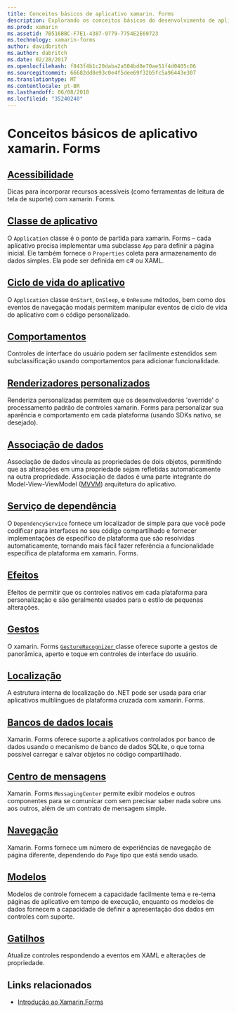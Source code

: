 ```yaml
---
title: Conceitos básicos de aplicativo xamarin. Forms
description: Explorando os conceitos básicos do desenvolvimento de aplicativo xamarin. Forms, incluindo todos os os conceitos principais necessárias, por meio de para toques como acessibilidade e localização.
ms.prod: xamarin
ms.assetid: 7B516BBC-F7E1-4387-9779-7754E2E69723
ms.technology: xamarin-forms
author: davidbritch
ms.author: dabritch
ms.date: 02/28/2017
ms.openlocfilehash: f843f4b1c20daba2a504bd0e70ae51f4d0405c06
ms.sourcegitcommit: 66682dd8e93c0e4f5dee69f32b5fc5a96443e307
ms.translationtype: MT
ms.contentlocale: pt-BR
ms.lasthandoff: 06/08/2018
ms.locfileid: "35240240"
---
```

# <a name="xamarinforms-application-fundamentals"></a>Conceitos básicos de aplicativo xamarin. Forms

## <a name="accessibilityaccessibilityindexmd"></a>[Acessibilidade](accessibility/index.md)

Dicas para incorporar recursos acessíveis (como ferramentas de leitura de tela de suporte) com xamarin. Forms.

## <a name="app-classapplication-classmd"></a>[Classe de aplicativo](application-class.md)

O `Application` classe é o ponto de partida para xamarin. Forms – cada aplicativo precisa implementar uma subclasse `App` para definir a página inicial. Ele também fornece o `Properties` coleta para armazenamento de dados simples. Ela pode ser definida em c# ou XAML.

## <a name="app-lifecycleapp-lifecyclemd"></a>[Ciclo de vida do aplicativo](app-lifecycle.md)

O `Application` classe `OnStart`, `OnSleep`, e `OnResume` métodos, bem como dos eventos de navegação modais permitem manipular eventos de ciclo de vida do aplicativo com o código personalizado.

## <a name="behaviorsbehaviorsindexmd"></a>[Comportamentos](behaviors/index.md)

Controles de interface do usuário podem ser facilmente estendidos sem subclassificação usando comportamentos para adicionar funcionalidade.

## <a name="custom-rendererscustom-rendererindexmd"></a>[Renderizadores personalizados](custom-renderer/index.md)

Renderiza personalizadas permitem que os desenvolvedores 'override' o processamento padrão de controles xamarin. Forms para personalizar sua aparência e comportamento em cada plataforma (usando SDKs nativo, se desejado).

## <a name="data-bindingdata-bindingindexmd"></a>[Associação de dados](data-binding/index.md)

Associação de dados vincula as propriedades de dois objetos, permitindo que as alterações em uma propriedade sejam refletidas automaticamente na outra propriedade. Associação de dados é uma parte integrante do Model-View-ViewModel ([MVVM](~/xamarin-forms/enterprise-application-patterns/mvvm.md)) arquitetura do aplicativo.

## <a name="dependency-servicedependency-serviceindexmd"></a>[Serviço de dependência](dependency-service/index.md)

O `DependencyService` fornece um localizador de simple para que você pode codificar para interfaces no seu código compartilhado e fornecer implementações de específico de plataforma que são resolvidas automaticamente, tornando mais fácil fazer referência a funcionalidade específica de plataforma em xamarin. Forms.

## <a name="effectseffectsindexmd"></a>[Efeitos](effects/index.md)

Efeitos de permitir que os controles nativos em cada plataforma para personalização e são geralmente usados para o estilo de pequenas alterações.

## <a name="gesturesgesturesindexmd"></a>[Gestos](gestures/index.md)

O xamarin. Forms [ `GestureRecognizer` ](https://developer.xamarin.com/api/type/Xamarin.Forms.GestureRecognizer/) classe oferece suporte a gestos de panorâmica, aperto e toque em controles de interface do usuário.

## <a name="localizationlocalizationindexmd"></a>[Localização](localization/index.md)

A estrutura interna de localização do .NET pode ser usada para criar aplicativos multilíngues de plataforma cruzada com xamarin. Forms.

## <a name="local-databasesdatabasesmd"></a>[Bancos de dados locais](databases.md)

Xamarin. Forms oferece suporte a aplicativos controlados por banco de dados usando o mecanismo de banco de dados SQLite, o que torna possível carregar e salvar objetos no código compartilhado.

## <a name="messaging-centermessaging-centermd"></a>[Centro de mensagens](messaging-center.md)

Xamarin. Forms `MessagingCenter` permite exibir modelos e outros componentes para se comunicar com sem precisar saber nada sobre uns aos outros, além de um contrato de mensagem simple.

## <a name="navigationnavigationindexmd"></a>[Navegação](navigation/index.md)

Xamarin. Forms fornece um número de experiências de navegação de página diferente, dependendo do `Page` tipo que está sendo usado.

## <a name="templatestemplatesindexmd"></a>[Modelos](templates/index.md)

Modelos de controle fornecem a capacidade facilmente tema e re-tema páginas de aplicativo em tempo de execução, enquanto os modelos de dados fornecem a capacidade de definir a apresentação dos dados em controles com suporte.

## <a name="triggerstriggersmd"></a>[Gatilhos](triggers.md)

Atualize controles respondendo a eventos em XAML e alterações de propriedade.


## <a name="related-links"></a>Links relacionados

- [Introdução ao Xamarin.Forms](~/xamarin-forms/get-started/introduction-to-xamarin-forms.md)
